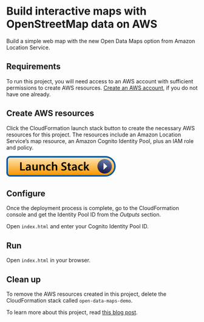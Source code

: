 # Build interactive maps with OpenStreetMap data on AWS

Build a simple web map with the new Open Data Maps option from Amazon Location Service.

## Requirements

To run this project, you will need access to an AWS account with sufficient permissions to create AWS resources. [Create an AWS account](https://portal.aws.amazon.com/billing/signup?trk=15e85350-e523-45c8-9d71-2f9249a4f19f&sc_channel=el), if you do not have one already.

## Create AWS resources

Click the CloudFormation launch stack button to create the necessary AWS resources for this project. The resources include an Amazon Location Service’s map resource, an Amazon Cognito Identity Pool, plus an IAM role and policy.

[![Launch Stack](./cloudformation/launch-stack.svg)](https://console.aws.amazon.com/cloudformation/home?region=us-west-2#/stacks/quickcreate?stackName=open-data-maps-demo&templateURL=https://amazon-location-blog-assets.s3.us-west-2.amazonaws.com/amazon-location-open-data-launch/template.yml)

## Configure

Once the deployment process is complete, go to the CloudFormation console and get the Identity Pool ID from the _Outputs_ section.

Open `index.html` and enter your Cognito Identity Pool ID.

## Run

Open `index.html` in your browser.

## Clean up

To remove the AWS resources created in this project, delete the CloudFormation stack called `open-data-maps-demo`.

To learn more about this project, read [this blog post](https://dev.to/mepa1363/build-interactive-maps-with-openstreetmap-data-on-aws-1ddl).
